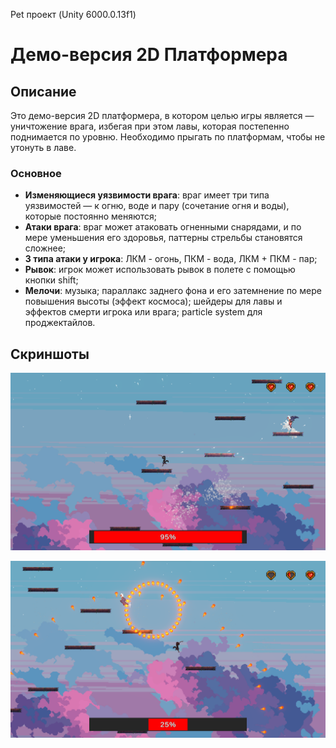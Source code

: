 Pet проект (Unity 6000.0.13f1) 

# Демо-версия 2D Платформера

## Описание
Это демо-версия 2D платформера, в котором целью игры является — уничтожение врага, избегая при этом лавы, которая постепенно поднимается по уровню. Необходимо прыгать по платформам, чтобы не утонуть в лаве.

### Основное
- **Изменяющиеся уязвимости врага**: враг имеет три типа уязвимостей — к огню, воде и пару (сочетание огня и воды), которые постоянно меняются;
- **Атаки врага**: враг может атаковать огненными снарядами, и по мере уменьшения его здоровья, паттерны стрельбы становятся сложнее;
- **3 типа атаки у игрока**: ЛКМ - огонь, ПКМ - вода, ЛКМ + ПКМ - пар;
- **Рывок**: игрок может использовать рывок в полете с помощью кнопки shift;
- **Мелочи**: музыка; параллакс заднего фона и его затемнение по мере повышения высоты (эффект космоса); шейдеры для лавы и эффектов смерти игрока или врага; particle system для проджектайлов.

## Скриншоты

![Пример 1](Screenshots/SmokeShotExample.png)

![Пример 2](Screenshots/EnemyRageModeExample.png)